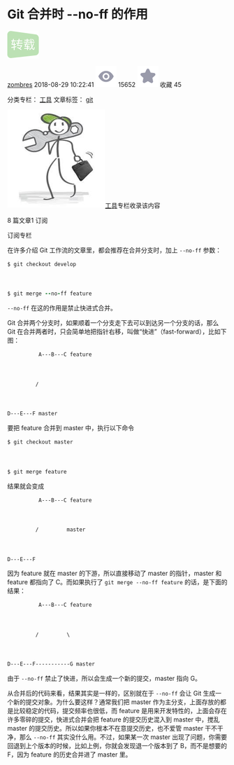 # Git 合并时 --no-ff 的作用

![img](git%E5%90%88%E5%B9%B6.assets/reprint.png)

[zombres](https://blog.csdn.net/zombres) 2018-08-29 10:22:41 ![img](git%E5%90%88%E5%B9%B6.assets/articleReadEyes.png) 15652 ![img](git%E5%90%88%E5%B9%B6.assets/tobarCollect.png) 收藏 45

分类专栏： [工具](https://blog.csdn.net/zombres/category_7513645.html) 文章标签： [git](https://so.csdn.net/so/search/s.do?q=git&t=blog&o=vip&s=&l=&f=&viparticle=)

[![img](git%E5%90%88%E5%B9%B6.assets/resize,m_fixed,h_224,w_224.jpeg)工具](https://blog.csdn.net/zombres/category_7513645.html)专栏收录该内容

8 篇文章1 订阅

订阅专栏

在许多介绍 Git 工作流的文章里，都会推荐在合并分支时，加上 `--no-ff` 参数：

```ruby
$ git checkout develop



$ git merge --no-ff feature
```

`--no-ff` 在这的作用是禁止快进式合并。

Git 合并两个分支时，如果顺着一个分支走下去可以到达另一个分支的话，那么 Git 在合并两者时，只会简单地把指针右移，叫做“快进”（fast-forward），比如下图：

```css
          A---B---C feature



         /



D---E---F master
```

要把 feature 合并到 master 中，执行以下命令

```ruby
$ git checkout master



$ git merge feature
```

结果就会变成

```css
          A---B---C feature



         /         master



D---E---F 
```

因为 feature 就在 master 的下游，所以直接移动了 master 的指针，master 和 feature 都指向了 C。而如果执行了 `git merge --no-ff feature` 的话，是下面的结果：

```css
          A---B---C feature



         /         \



D---E---F-----------G master
```

由于 `--no-ff` 禁止了快进，所以会生成一个新的提交，master 指向 G。

从合并后的代码来看，结果其实是一样的，区别就在于 `--no-ff` 会让 Git 生成一个新的提交对象。为什么要这样？通常我们把 master 作为主分支，上面存放的都是比较稳定的代码，提交频率也很低，而 feature 是用来开发特性的，上面会存在许多零碎的提交，快进式合并会把 feature 的提交历史混入到 master 中，搅乱 master 的提交历史。所以如果你根本不在意提交历史，也不爱管 master 干不干净，那么 `--no-ff` 其实没什么用。不过，如果某一次 master 出现了问题，你需要回退到上个版本的时候，比如上例，你就会发现退一个版本到了 B，而不是想要的 F，因为 feature 的历史合并进了 master 里。